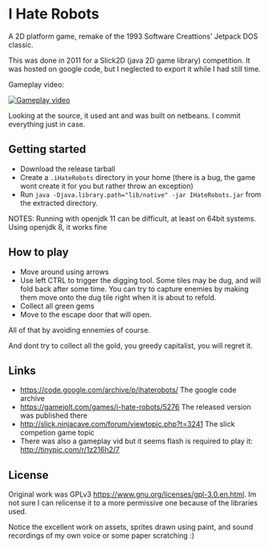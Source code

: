 # I Hate Robots

A 2D platform game, remake of the 1993 Software Creattions' Jetpack DOS classic.

This was done in 2011 for a Slick2D (java 2D game library) competition. It was hosted on google code, but
I neglected to export it while I had still time. 

Gameplay video:

[![Gameplay video](https://img.youtube.com/vi/h7FILz2oU3A/0.jpg)](https://www.youtube.com/watch?v=h7FILz2oU3A)

Looking at the source, it used ant and was built on netbeans. I commit everything just in case.

## Getting started
- Download the release tarball
- Create a `.iHateRobots` directory in your home (there is a bug, the game wont create it for you but rather throw an exception)
- Run `java -Djava.library.path="lib/native" -jar IHateRobots.jar` from the extracted directory.

NOTES: Running with openjdk 11 can be difficult, at least on 64bit systems. Using openjdk 8, it works fine

## How to play
- Move around using arrows
- Use left CTRL to trigger the digging tool.
Some tiles may be dug, and will fold back after some time. You can try to 
capture enemies by making them move onto the dug tile right when it is about to refold.
- Collect all green gems
- Move to the escape door that will open.

All of that by avoiding ennemies of course.

And dont try to collect all the gold, you greedy capitalist, you will regret it.


## Links
- https://code.google.com/archive/p/ihaterobots/ The google code archive
- https://gamejolt.com/games/i-hate-robots/5276 The released version was published there
- http://slick.ninjacave.com/forum/viewtopic.php?t=3241 The slick competion game topic
- There was also a gameplay vid but it seems flash is required to play it: http://tinypic.com/r/1z216h2/7


## License
Original work was GPLv3 https://www.gnu.org/licenses/gpl-3.0.en.html. 
Im not sure I can relicense it to a more permissive one because of the libraries used.

Notice the excellent work on assets, sprites drawn using paint, and 
sound recordings of my own voice or some paper scratching :)

